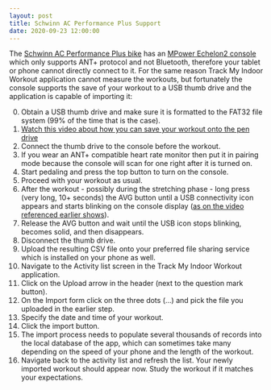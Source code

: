 ```yaml
---
layout: post
title: Schwinn AC Performance Plus Support
date: 2020-09-23 12:00:00
---
```

The [Schwinn AC Performance Plus bike](https://www.amazon.com/AC-Performance-Plus-Indoor-Cycle/dp/B002KV942W) has an [MPower Echelon2 console](https://www.amazon.com/Schwinn-MPower-Echelon2-Console-Upgrade/dp/B074TK4NQ2) which only supports ANT+ protocol and not Bluetooth, therefore your tablet or phone cannot directly connect to it. For the same reason Track My Indoor Workout application cannot measure the workouts, but fortunately the console supports the save of your workout to a USB thumb drive and the application is capable of importing it:

0. Obtain a USB thumb drive and make sure it is formatted to the FAT32 file system (99% of the time that is the case).
1. [Watch this video about how you can save your workout onto the pen drive](https://www.youtube.com/watch?v=ENkHdcV_E70)
1. Connect the thumb drive to the console before the workout.
1. If you wear an ANT+ compatible heart rate monitor then put it in pairing mode because the console will scan for one right after it is turned on.
1. Start pedaling and press the top button to turn on the console.
1. Proceed with your workout as usual.
1. After the workout - possibly during the stretching phase - long press (very long, 10+ seconds) the AVG button until a USB connectivity icon appears and starts blinking on the console display ([as on the video referenced earlier shows](https://www.youtube.com/watch?v=ENkHdcV_E70)).
1. Release the AVG button and wait until the USB icon stops blinking, becomes solid, and then disappears.
1. Disconnect the thumb drive.
1. Upload the resulting CSV file onto your preferred file sharing service which is installed on your phone as well.
1. Navigate to the Activity list screen in the Track My Indoor Workout application.
1. Click on the Upload arrow in the header (next to the question mark button).
1. On the Import form click on the three dots (...) and pick the file you uploaded in the earlier step.
1. Specify the date and time of your workout.
1. Click the import button.
1. The import process needs to populate several thousands of records into the local database of the app, which can sometimes take many depending on the speed of your phone and the length of the workout.
1. Navigate back to the activity list and refresh the list. Your newly imported workout should appear now. Study the workout if it matches your expectations.
